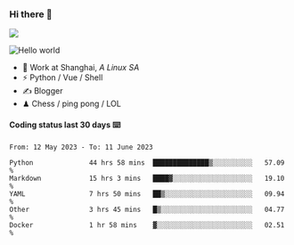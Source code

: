 ### Hi there 👋
![](https://komarev.com/ghpvc/?username=Xuhandsome)


<img src="https://github-readme-stats.vercel.app/api?username=XuHandsome&show_icons=true&theme=merko" alt="Hello world">

<br/>

- 🍻  Work at Shanghai, _A Linux SA_
- ⚡  Python / Vue / Shell
- ✍️  Blogger
- ♟  Chess / ping pong / LOL

#### Coding status last 30 days ⌨️

<!--START_SECTION:waka-->

```text
From: 12 May 2023 - To: 11 June 2023

Python              44 hrs 58 mins  ██████████████▒░░░░░░░░░░   57.09 %
Markdown            15 hrs 3 mins   ████▓░░░░░░░░░░░░░░░░░░░░   19.10 %
YAML                7 hrs 50 mins   ██▒░░░░░░░░░░░░░░░░░░░░░░   09.94 %
Other               3 hrs 45 mins   █▒░░░░░░░░░░░░░░░░░░░░░░░   04.77 %
Docker              1 hr 58 mins    ▓░░░░░░░░░░░░░░░░░░░░░░░░   02.51 %
```

<!--END_SECTION:waka-->
